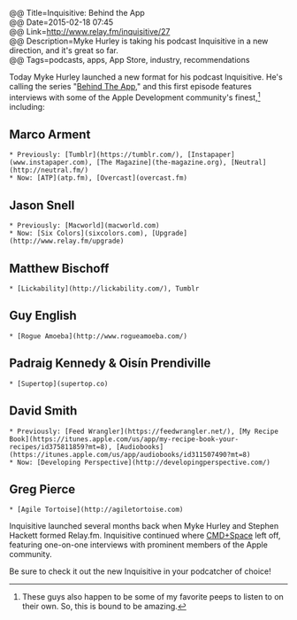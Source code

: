 @@ Title=Inquisitive: Behind the App    
@@ Date=2015-02-18 07:45  
@@ Link=http://www.relay.fm/inquisitive/27  
@@ Description=Myke Hurley is taking his podcast Inquisitive in a new direction, and it's great so far.    
@@ Tags=podcasts, apps, App Store, industry, recommendations    

Today Myke Hurley launched a new format for his podcast Inquisitive. He's calling the series "[Behind The App](http://www.extras.relay.fm/blog/2015/2/18/inquisitive-behind-the-app)," and this first episode features interviews with some of the Apple Development community's finest,[^1] including:

## Marco Arment
	* Previously: [Tumblr](https://tumblr.com/), [Instapaper](www.instapaper.com), [The Magazine](the-magazine.org), [Neutral](http://neutral.fm/)
	* Now: [ATP](atp.fm), [Overcast](overcast.fm)

## Jason Snell
	* Previously: [Macworld](macworld.com)
	* Now: [Six Colors](sixcolors.com), [Upgrade](http://www.relay.fm/upgrade)
	
## Matthew Bischoff
	* [Lickability](http://lickability.com/), Tumblr
	
## Guy English
	* [Rogue Amoeba](http://www.rogueamoeba.com/)
	
## Padraig Kennedy & Oisín Prendiville
	* [Supertop](supertop.co)
	
## David Smith
	* Previously: [Feed Wrangler](https://feedwrangler.net/), [My Recipe Book](https://itunes.apple.com/us/app/my-recipe-book-your-recipes/id375811859?mt=8), [Audiobooks](https://itunes.apple.com/us/app/audiobooks/id311507490?mt=8)
	* Now: [Developing Perspective](http://developingperspective.com/)
	
## Greg Pierce
	* [Agile Tortoise](http://agiletortoise.com)

Inquisitive launched several months back when Myke Hurley and Stephen Hackett formed Relay.fm. Inquisitive continued where [CMD+Space](http://5by5.tv/cmdspace) left off, featuring one-on-one interviews with prominent members of the Apple community.

Be sure to check it out the new Inquisitive in your podcatcher of choice!

[^1]: These guys also happen to be some of my favorite peeps to listen to on their own. So, this is bound to be amazing. 